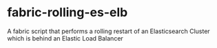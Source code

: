 # fabric-rolling-es-elb
A fabric script that performs a rolling restart of an Elasticsearch Cluster which is behind an Elastic Load Balancer
